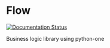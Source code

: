 # Flow

[![Documentation Status](https://readthedocs.org/projects/python-oneflow/badge/?version=latest)](http://python-oneflow.readthedocs.io/en/latest/?badge=latest)

Business logic library using python-one
